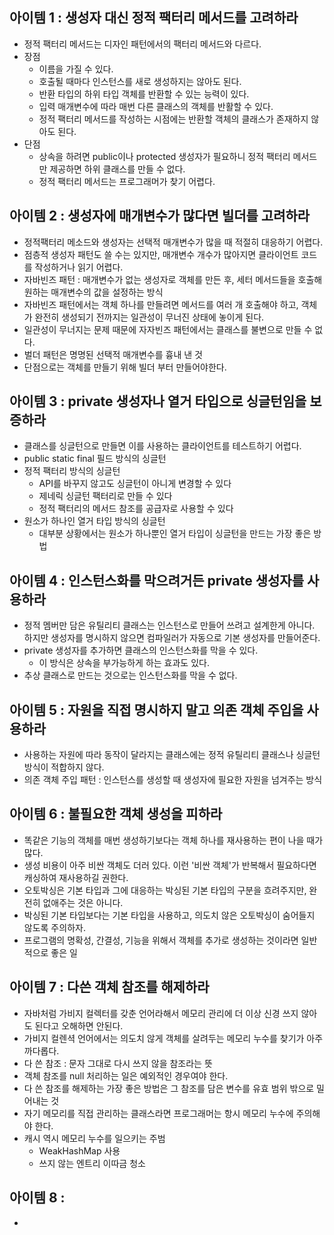 ## 아이템 1 : 생성자 대신 정적 팩터리 메서드를 고려하라
- 정적 팩터리 메서드는 디자인 패턴에서의 팩터리 메서드와 다르다.
- 장점
	- 이름을 가질 수 있다.
	- 호출될 때마다 인스턴스를 새로 생성하지는 않아도 된다.
	- 반환 타입의 하위 타입 객체를 반환할 수 있는 능력이 있다.
	- 입력 매개변수에 따라 매번 다른 클래스의 객체를 반활할 수 있다.
	- 정적 팩터리 메서드를 작성하는 시점에는 반환할 객체의 클래스가 존재하지 않아도 된다.
- 단점
	- 상속을 하려면 public이나 protected 생성자가 필요하니 정적 팩터리 메서드만 제공하면 하위 클래스를 만들 수 없다.
	- 정적 팩터리 메서드는 프로그래머가 찾기 어렵다.

## 아이템 2 : 생성자에 매개변수가 많다면 빌더를 고려하라
- 정적팩터리 메소드와 생성자는 선택적 매개변수가 많을 때 적절히 대응하기 어렵다.
- 점층적 생성자 패턴도 쓸 수는 있지만, 매개변수 개수가 많아지면 클라이언트 코드를 작성하거나 읽기 어렵다.
- 자바빈즈 패턴 : 매개변수가 없는 생성자로 객체를 만든 후, 세터 메서드들을 호출해 원하는 매개변수의 값을 설정하는 방식
- 자바빈즈 패턴에서는 객체 하나를 만들려면 메서드를 여러 개 호출해야 하고, 객체가 완전히 생성되기 전까지는 일관성이 무너진 상태에 놓이게 된다.
- 일관성이 무너지는 문제 때문에 자자빈즈 패턴에서는 클래스를 불변으로 만들 수 없다.
- 벌더 패턴은 명명된 선택적 매개변수를 흉내 낸 것
- 단점으로는 객체를 만들기 위해 빌더 부터 만들어야한다.

## 아이템 3 : private 생성자나 열거 타입으로 싱글턴임을 보증하라
- 클래스를 싱글턴으로 만들면 이를 사용하는 클라이언트를 테스트하기 어렵다.
- public static final 필드 방식의 싱글턴
- 정적 팩터리 방식의 싱글턴
	- API를 바꾸지 않고도 싱글턴이 아니게 변경할 수 있다
	- 제네릭 싱글턴 팩터리로 만들 수 있다
	- 정적 팩터리의 메서드 참조를 공급자로 사용할 수 있다
- 원소가 하나인 열거 타입 방식의 싱글턴
	- 대부분 상황에서는 원소가 하나뿐인 열거 타입이 싱글턴을 만드는 가장 좋은 방법

## 아이템 4 : 인스턴스화를 막으려거든 private 생성자를 사용하라
- 정적 멤버만 담은 유틸리티 클래스는 인스턴스로 만들어 쓰려고 설계한게 아니다. 하지만 생성자를 명시하지 않으면 컴파일러가 자동으로 기본 생성자를 만들어준다.
- private 생성자를 추가하면 클래스의 인스턴스화를 막을 수 있다.
	- 이 방식은 상속을 부가능하게 하는 효과도 있다.
- 추상 클래스로 만드는 것으로는 인스턴스화를 막을 수 없다.

## 아이템 5 : 자원을 직접 명시하지 말고 의존 객체 주입을 사용하라
- 사용하는 자원에 따라 동작이 달라지는 클래스에는 정적 유틸리티 클래스나 싱글턴 방식이 적합하지 않다.
- 의존 객체 주입 패턴 : 인스턴스를 생성할 때 생성자에 필요한 자원을 넘겨주는 방식

## 아이템 6 : 불필요한 객체 생성을 피하라
- 똑같은 기능의 객체를 매번 생성하기보다는 객체 하나를 재사용하는 편이 나을 때가 많다.
- 생성 비용이 아주 비싼 객체도 더러 있다. 이런 '비싼 객체'가 반복해서 필요하다면 캐싱하여 재사용하길 권한다.
- 오토박싱은 기본 타입과 그에 대응하는 박싱된 기본 타입의 구분을 흐려주지만, 완전히 없애주는 것은 아니다.
- 박싱된 기본 타입보다는 기본 타입을 사용하고, 의도치 않은 오토박싱이 숨어들지 않도록 주의하자.
- 프로그램의 명확성, 간결성, 기능을 위해서 객체를 추가로 생성하는 것이라면 일반적으로 좋은 일

## 아이템 7 : 다쓴 객체 참조를 해제하라
- 자바처럼 가비지 컬렉터를 갖춘 언어라해서 메모리 관리에 더 이상 신경 쓰지 않아도 된다고 오해하면 안된다.
- 가비지 컬렌셕 언어에서는 의도치 않게 객체를 살려두는 메모리 누수를 찾기가 아주 까다롭다.
- 다 쓴 참조 : 문자 그대로 다시 쓰지 않을 참조라는 뜻
- 객체 참조를 null 처리하는 일은 예외적인 경우여야 한다.
- 다 쓴 참조를 해제하는 가장 좋은 방법은 그 참조를 담은 변수를 유효 범위 밖으로 밀어내는 것
- 자기 메모리를 직접 관리하는 클래스라면 프로그래머는 항시 메모리 누수에 주의해야 한다.
- 캐시 역시 메모리 누수를 일으키는 주범
	- WeakHashMap 사용
	- 쓰지 않는 엔트리 이따금 청소

## 아이템 8 :
- 
